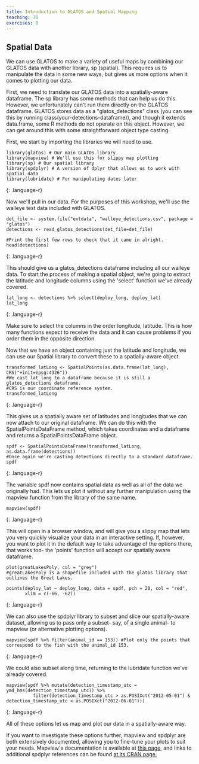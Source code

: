 ```yaml
---
title: Introduction to GLATOS and Spatial Mapping
teaching: 30
exercises: 0
---
```

## Spatial Data
We can use GLATOS to make a variety of useful maps by combining our GLATOS data with another library, sp (spatial). This requires us to manipulate the data in some new ways, but gives us more options when it comes to plotting our data.

First, we need to translate our GLATOS data into a spatially-aware dataframe. The sp library has some methods that can help us do this. However, we unfortunately can't run them directly on the GLATOS dataframe. GLATOS stores data as a "glatos_detections" class (you can see this by running class(your-detections-dataframe)), and though it extends data.frame, some R methods do not operate on this object. However, we can get around this with some straightforward object type casting.

First, we start by importing the libraries we will need to use.

~~~
library(glatos) # Our main GLATOS library.
library(mapview) # We'll use this for slippy map plotting
library(sp) # Our spatial library
library(spdplyr) # A version of dplyr that allows us to work with spatial data
library(lubridate) # For manipulating dates later
~~~
{: .language-r}

Now we'll pull in our data. For the purposes of this workshop, we'll use the walleye test data included with GLATOS.

~~~
det_file <- system.file("extdata", "walleye_detections.csv", package = "glatos")
detections <- read_glatos_detections(det_file=det_file)

#Print the first few rows to check that it came in alright.
head(detections)
~~~
{: .language-r}

This should give us a glatos_detections dataframe including all our walleye data. To start the process of making a spatial object, we're going to extract the latitude and longitude columns using the 'select' function we've already covered.

~~~
lat_long <- detections %>% select(deploy_long, deploy_lat)
lat_long
~~~
{: .language-r}

Make sure to select the columns in the order longitude, latitude. This is how many functions expect to receive the data and it can cause problems if you order them in the opposite direction.

Now that we have an object containing just the latitude and longitude, we can use our Spatial library to convert these to a spatially-aware object.

~~~
transformed_latLong <- SpatialPoints(as.data.frame(lat_long), CRS("+init=epsg:4326"))
#We cast lat_long to a dataframe because it is still a glatos_detections dataframe.
#CRS is our coordinate reference system.
transformed_latLong
~~~
{: .language-r}

This gives us a spatially aware set of latitudes and longitudes that we can now attach to our original dataframe. We can do this with the SpatialPointsDataFrame method, which takes coordinates and a dataframe and returns a SpatialPointsDataFrame object.

~~~
spdf <- SpatialPointsDataFrame(transformed_latLong, as.data.frame(detections))
#Once again we're casting detections directly to a standard dataframe.
spdf
~~~
{: .language-r}

The variable spdf now contains spatial data as well as all of the data we originally had. This lets us plot it without any further manipulation using the mapview function from the library of the same name.

~~~
mapview(spdf)
~~~
{: .language-r}

This will open in a browser window, and will give you a slippy map that lets you very quickly visualize your data in an interactive setting. If, however, you want to plot it in the default way to take advantage of the options there, that works too- the 'points' function will accept our spatially aware dataframe.

~~~
plot(greatLakesPoly, col = "grey")
#greatLakesPoly is a shapefile included with the glatos library that outlines the Great Lakes.

points(deploy_lat ~ deploy_long, data = spdf, pch = 20, col = "red",
       xlim = c(-66, -62))
~~~
{: .language-r}

We can also use the spdplyr library to subset and slice our spatially-aware dataset, allowing us to pass only a subset- say, of a single animal- to mapview (or alternative plotting options).

~~~
mapview(spdf %>% filter(animal_id == 153)) #Plot only the points that correspond to the fish with the animal_id 153.
~~~
{: .language-r}

We could also subset along time, returning to the lubridate function we've already covered.

~~~
mapview(spdf %>% mutate(detection_timestamp_utc = ymd_hms(detection_timestamp_utc)) %>%
          filter(detection_timestamp_utc > as.POSIXct("2012-05-01") & detection_timestamp_utc < as.POSIXct("2012-06-01")))
~~~
{: .language-r}

All of these options let us map and plot our data in a spatially-aware way.

If you want to investigate these options further, mapview and spdplyr are both extensively documented, allowing you to fine-tune your plots to suit your needs. Mapview's documentation is available at [this page](https://r-spatial.github.io/mapview/index.html), and links to additional spdplyr references can be found [at its CRAN page.](https://cran.r-project.org/web/packages/spdplyr/index.html)
